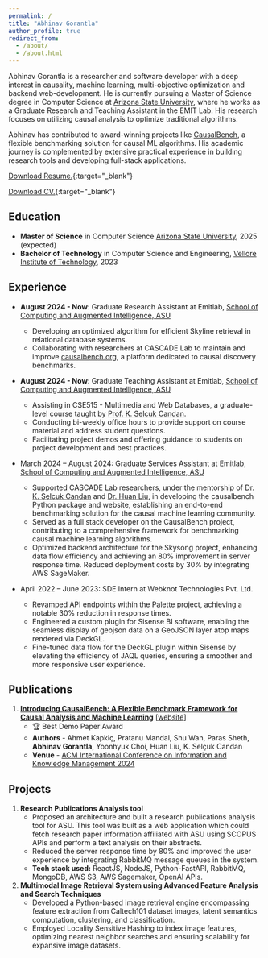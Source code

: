 ```yaml
---
permalink: /
title: "Abhinav Gorantla"
author_profile: true
redirect_from: 
  - /about/
  - /about.html
---
```


Abhinav Gorantla is a researcher and software developer with a deep interest in causality, machine learning, multi-objective optimization and backend web-development. He is currently pursuing a Master of Science degree in Computer Science at [Arizona State University](https://scai.engineering.asu.edu/), where he works as a Graduate Research and Teaching Assistant in the EMIT Lab. His research focuses on utilizing causal analysis to optimize traditional algorithms.

Abhinav has contributed to award-winning projects like [CausalBench](https://causalbench.org), a flexible benchmarking solution for causal ML algorithms. His academic journey is complemented by extensive practical experience in building research tools and developing full-stack applications.

[Download Resume.](/files/abhinav_gorantla_resume.pdf){:target="_blank"}

[Download CV.](/files/abhinav_gorantla_cv.pdf){:target="_blank"}

## Education
* **Master of Science** in Computer Science [Arizona State University](https://scai.engineering.asu.edu/), 2025 (expected)
* **Bachelor of Technology** in Computer Science and Engineering, [Vellore Institute of Technology](https://vit.ac.in/), 2023

## Experience
* **August 2024 - Now**: Graduate Research Assistant at Emitlab, [School of Computing and Augmented Intelligence, ASU](https://scai.engineering.asu.edu/)
  * Developing an optimized algorithm for efficient Skyline retrieval in relational database systems.
  * Collaborating with researchers at CASCADE Lab to maintain and improve [causalbench.org](https://causalbench.org), a platform dedicated to causal discovery benchmarks.

* **August 2024 - Now**: Graduate Teaching Assistant at Emitlab, [School of Computing and Augmented Intelligence, ASU](https://scai.engineering.asu.edu/)
  * Assisting in CSE515 - Multimedia and Web Databases, a graduate-level course taught by [Prof. K. Selcuk Candan](https://kscandan.site).
  * Conducting bi-weekly office hours to provide support on course material and address student questions.
  * Facilitating project demos and offering guidance to students on project development and best practices.


* March 2024 – August 2024: Graduate Services Assistant at Emitlab, [School of Computing and Augmented Intelligence, ASU](https://scai.engineering.asu.edu/)
  * Supported CASCADE Lab researchers, under the mentorship of [Dr. K. Selcuk Candan](https://kscandan.site) and [Dr. Huan Liu](https://www.public.asu.edu/~huanliu/), in developing the causalbench Python package and website, establishing an end-to-end benchmarking solution for the causal machine learning community.
  * Served as a full stack developer on the CausalBench project, contributing to a comprehensive framework for benchmarking causal machine learning algorithms.
  * Optimized backend architecture for the Skysong project, enhancing data flow efficiency and achieving an 80% improvement in server response time. Reduced deployment costs by 30% by integrating AWS SageMaker.

* April 2022 – June 2023: SDE Intern at Webknot Technologies Pvt. Ltd.
  * Revamped API endpoints within the Palette project, achieving a notable 30% reduction in response times.
  * Engineered a custom plugin for Sisense BI software, enabling the seamless display of geojson data on a GeoJSON layer atop maps rendered via DeckGL.
  * Fine-tuned data flow for the DeckGL plugin within Sisense by elevating the efficiency of JAQL queries, ensuring a smoother and more responsive user experience.

## Publications

1. [**Introducing CausalBench: A Flexible Benchmark Framework for Causal Analysis and Machine Learning**](https://doi.org/10.1145/3627673.3679218) [[website](https://causalbench.org)]
   - 🏆 Best Demo Paper Award
   - **Authors** - Ahmet Kapkiç, Pratanu Mandal, Shu Wan, Paras Sheth, **Abhinav Gorantla**, Yoonhyuk Choi, Huan Liu, K. Selçuk Candan
   - **Venue** - [ACM International Conference on Information and Knowledge Management 2024](https://doi.org/10.1145/3627673)

## Projects

1. **Research Publications Analysis tool**
   - Proposed an architecture and built a research publications analysis tool for ASU. This tool was built as a web application which could fetch research paper information affiliated with ASU using SCOPUS APIs and perform a text analysis on their abstracts.
   - Reduced the server response time by 80% and improved the user experience by integrating RabbitMQ message queues in the system.
   - **Tech stack used:** ReactJS, NodeJS, Python-FastAPI, RabbitMQ, MongoDB, AWS S3, AWS Sagemaker, OpenAI APIs.
2. **Multimodal Image Retrieval System using Advanced Feature Analysis and Search Techniques**
   - Developed a Python-based image retrieval engine encompassing feature extraction from Caltech101 dataset images, latent semantics computation, clustering, and classification.
   - Employed Locality Sensitive Hashing to index image features, optimizing nearest neighbor searches and ensuring scalability for expansive image datasets.

<!-- [![Visit tracker](https://mapmyvisitors.com/map.png?cl=ffffff&w=a&t=t&d=WZOKWdh_jqsLTegV7MhXolepLGxHeA92Gxx2VcwD_hQ&co=2d78ad&ct=ffffff)](https://mapmyvisitors.com/web/1bwk8 "Visit tracker") -->